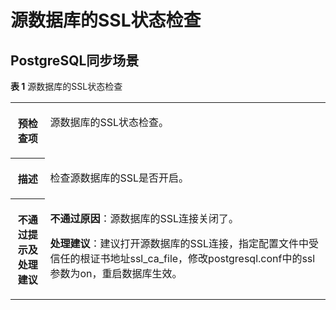 # 源数据库的SSL状态检查<a name="drs_11_0042"></a>

## PostgreSQL同步场景<a name="section191963424478"></a>

**表 1**  源数据库的SSL状态检查

<a name="table853017177447"></a>
<table><tbody><tr id="row1854591710447"><th class="firstcol" valign="top" width="11%" id="mcps1.2.3.1.1"><p id="p1356101713440"><a name="p1356101713440"></a><a name="p1356101713440"></a><strong id="b16561131710445"><a name="b16561131710445"></a><a name="b16561131710445"></a>预检查项</strong></p>
</th>
<td class="cellrowborder" valign="top" width="89%" headers="mcps1.2.3.1.1 "><p id="p13561917164412"><a name="p13561917164412"></a><a name="p13561917164412"></a><span class="keyword" id="keyword6190152234519"><a name="keyword6190152234519"></a><a name="keyword6190152234519"></a>源数据库的SSL状态</span>检查。</p>
</td>
</tr>
<tr id="row2057614176447"><th class="firstcol" valign="top" width="11%" id="mcps1.2.3.2.1"><p id="p18576517134410"><a name="p18576517134410"></a><a name="p18576517134410"></a><strong id="b2057611172444"><a name="b2057611172444"></a><a name="b2057611172444"></a>描述</strong></p>
</th>
<td class="cellrowborder" valign="top" width="89%" headers="mcps1.2.3.2.1 "><p id="p196081717204410"><a name="p196081717204410"></a><a name="p196081717204410"></a>检查源数据库的SSL是否开启。</p>
</td>
</tr>
<tr id="row56083173444"><th class="firstcol" valign="top" width="11%" id="mcps1.2.3.3.1"><p id="p06081617174412"><a name="p06081617174412"></a><a name="p06081617174412"></a><strong id="b1660821713443"><a name="b1660821713443"></a><a name="b1660821713443"></a>不通过提示及<strong id="b117671048113514"><a name="b117671048113514"></a><a name="b117671048113514"></a>处理建议</strong></strong></p>
</th>
<td class="cellrowborder" valign="top" width="89%" headers="mcps1.2.3.3.1 "><p id="p062301714444"><a name="p062301714444"></a><a name="p062301714444"></a><strong id="b1990511401232"><a name="b1990511401232"></a><a name="b1990511401232"></a>不通过原因</strong>：源数据库的SSL连接关闭了。</p>
<p id="p2084215421831"><a name="p2084215421831"></a><a name="p2084215421831"></a><strong id="b1642212111403"><a name="b1642212111403"></a><a name="b1642212111403"></a>处理建议</strong>：建议打开源数据库的SSL连接，指定配置文件中受信任的根证书地址ssl_ca_file，修改postgresql.conf中的ssl参数为on，重启数据库生效。</p>
</td>
</tr>
</tbody>
</table>

